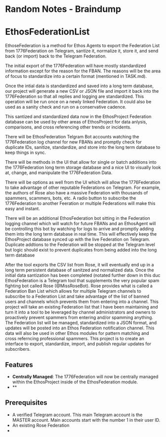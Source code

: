 # Random Notes - Braindump 

# EthosFederationList

EthoseFederation is a method for Ethos Agents to export the Federation List from 1776Federation on Telegram, santize it, normalize it, store it, and send back (or import) back to the Telegram Federation.  

The initial export of the 1776Federation will have mostly standardized information except for the reason for the FBAN.  The reasons will be the area of focus to standardize into a certain format (mentioned in TASK.md).

Once the intial data is standardized and saved into a long term database, our project will generate a new CSV or JSON file and import it back into the 1776Federation so that all replies and logging are standardized.  This operation will be run once on a newly linked Federation.  It could also be used as a sanity check and run on a conservative cadence.

This santized and standardized data now in the EthosProject Federation database can be used by other areas of EthosProject for data anlysis, comparisons, and cross referencing other trends or incidents.

There will be EthosFederation Telgram Bot accounts watching the 1776Federation log channel for new FBANs and promptly check for duplicate IDs, sanitize, standardize, and store into the long term database to keep things in sync.

There will be methods in the UI that allow for single or batch additions into the 1776Federation long term storage database and a nice UI to visually look at, change, and manipulate the 1776Federation Data.

There will be options as well from the UI which will allow the 1776Federation to take advantage of other reputable Federations on Telegram.  For example, the authors of Rose also have a massive Federation with thousands of spammers, scammers, bots, etc.  A radio button to subscribe the 1776Federation to another Feeration or multiple Federations will make this easy and instant.



There will be an additional EthosFederation bot sitting in the Federation logging channel which will watch for future FBANs and an EthosAgent will be controlling this bot by watching for logs to arrive and promptly adding them into the long term database in real time.  This will effectively keep the EthosProject database synced up with the live Federation on Telegram.  Duplicate addtions to the Federation will be stopped at the Telegram level but logic should exist to prevent duplicates from being added into the long term database


After the tool exports the CSV list from Rose, it will eventually end up in a long term persistent database of sanitzed and normalized data.  Once the initial data santization has been completed (notated further down in this duc
EthosFederation is a Telegram tool that supplements the very popular spam fighting bot called Rose (@MissRoseBot).  Rose provides what is called a Federation Ban List which allows for multiple Telegram channels to subscribe to a Federation List and take advantage of the list of banned users and channels which prevents them from entering into a channel.  This project will take an existing Federation list that I have been maintaining and turn it into a tool to be leveraged by channel administrators and owners to proactively prevent spammers from entering and/or spamming anything.  The Federation list will be managed, standardized into a JSON format, and updates will be posted into an Ethos Federation notification channel.  This data will also be used in other Ethos modules for pattern matching and cross referncing professional spammers.  This project is to create an interface to export, standardize, import, and publish regular updates for subscribers.

## Features

- **Centrally Managed**: The 1776Federation will now be centrally managed within the EthosProject inside of the EthosFederation module.
- **

## Prerequisites

- A verified Telegram account.  This main Telegram account is the MASTER account.  Main accounts start with the number 1 in their user ID.
- An existing Rose Federation
- 
